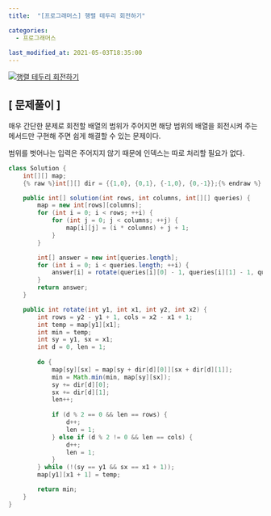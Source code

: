 ```yaml
---
title:  "[프로그래머스] 행렬 테두리 회전하기"

categories:
  - 프로그래머스
  
last_modified_at: 2021-05-03T18:35:00
---
```

 
[![행렬 테두리 회전하기](https://user-images.githubusercontent.com/53072057/116840281-372bbe80-ac10-11eb-90b0-0f412efb7dae.JPG)](https://programmers.co.kr/learn/courses/30/lessons/77485)  

<h2>[ 문제풀이 ]</h2>  
매우 간단한 문제로 회전할 배열의 범위가 주어지면 해당 범위의 배열을 회전시켜 주는 메서드만 구현해 주면 쉽게 해결할 수 있는 문제이다.  

범위를 벗어나는 입력은 주어지지 않기 때문에 인덱스는 따로 처리할 필요가 없다.  

```java
class Solution {
	int[][] map;
	{% raw %}int[][] dir = {{1,0}, {0,1}, {-1,0}, {0,-1}};{% endraw %}

	public int[] solution(int rows, int columns, int[][] queries) {
		map = new int[rows][columns];
		for (int i = 0; i < rows; ++i) {
			for (int j = 0; j < columns; ++j) {
				map[i][j] = (i * columns) + j + 1;
			}
		}

		int[] answer = new int[queries.length];
		for (int i = 0; i < queries.length; ++i) {
			answer[i] = rotate(queries[i][0] - 1, queries[i][1] - 1, queries[i][2] - 1, queries[i][3] - 1);
		}
		return answer;
	}

	public int rotate(int y1, int x1, int y2, int x2) {
		int rows = y2 - y1 + 1, cols = x2 - x1 + 1;
		int temp = map[y1][x1];
		int min = temp;
		int sy = y1, sx = x1;
		int d = 0, len = 1;
        
		do {
			map[sy][sx] = map[sy + dir[d][0]][sx + dir[d][1]];
			min = Math.min(min, map[sy][sx]);
			sy += dir[d][0];
			sx += dir[d][1];
			len++;
            
			if (d % 2 == 0 && len == rows) {
                d++;
                len = 1;
			} else if (d % 2 != 0 && len == cols) {
                d++;
                len = 1;
			}
		} while (!(sy == y1 && sx == x1 + 1));
		map[y1][x1 + 1] = temp;

		return min;
	}
}
```